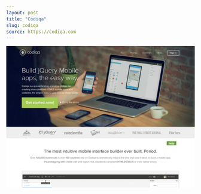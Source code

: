 ```yaml
---
layout: post
title: "Codiqa"
slug: codiqa
source: https://codiqa.com
---
```


<img src="/screenshots/codiqa.jpg">
